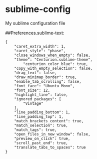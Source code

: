 # sublime-config
My sublime configuration file

##Preferences.sublime-text:

	{
		"caret_extra_width": 1,
		"caret_style": "phase",
		"close_windows_when_empty": false,
		"theme": "Centurion.sublime-theme",
	    	"centurion_color_blue": true,
		"copy_with_empty_selection": false,
		"drag_text": false,
		"draw_minimap_border": true,
		"enable_tab_scrolling": false,
		"font_face": "Ubuntu Mono",
		"font_size": 12,
		"highlight_line": false,
		"ignored_packages": [
			"Vintage"
		],
		"line_padding_bottom": 1,
		"line_padding_top": 1,
		"match_brackets_content": true,
		"match_selection": true,
		"match_tags": true,
		"open_files_in_new_window": false,
		"preview_on_click": true,
		"scroll_past_end": true,
		"translate_tabs_to_spaces": true
	}
